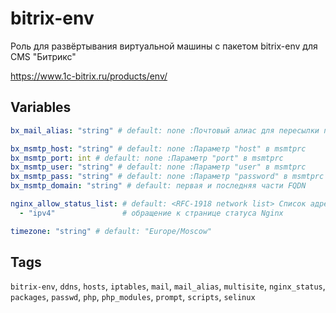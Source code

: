 <!-- vim: set ft=ansible: -->
# bitrix-env
Роль для развёртывания виртуальной машины с пакетом bitrix-env для CMS "Битрикс"

https://www.1c-bitrix.ru/products/env/

## Variables
```yaml
bx_mail_alias: "string" # default: none :Почтовый алиас для пересылки почты пользователя bitrix

bx_msmtp_host: "string" # default: none :Параметр "host" в msmtprc
bx_msmtp_port: int # default: none :Параметр "port" в msmtprc
bx_msmtp_user: "string" # default: none :Параметр "user" в msmtprc
bx_msmtp_pass: "string" # default: none :Параметр "password" в msmtprc
bx_msmtp_domain: "string" # default: первая и последняя части FQDN

nginx_allow_status_list: # default: <RFC-1918 network list> Список адресов, с которых разрешено
  - "ipv4"               # обращение к странице статуса Nginx

timezone: "string" # default: "Europe/Moscow"
```
## Tags
`bitrix-env`, `ddns`, `hosts`, `iptables`, `mail`, `mail_alias`, `multisite`, `nginx_status`, `packages`, `passwd`, `php`, `php_modules`, `prompt`, `scripts`, `selinux`

